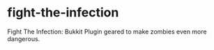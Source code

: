 fight-the-infection
===================

Fight The Infection: Bukkit Plugin geared to make zombies even more dangerous.
